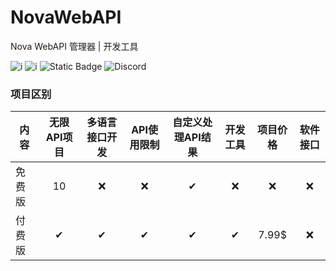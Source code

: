 ﻿# NovaWebAPI
 Nova WebAPI 管理器 | 开发工具


![i](https://img.shields.io/github/stars/Sm4Z0n3/WebAPI.svg)
![i](https://img.shields.io/badge/WebAPI-ver0.2-blue)
![Static Badge](https://img.shields.io/badge/license-Nova-blue)
![Discord](https://img.shields.io/discord/1009060111764951040)


### 项目区别

| 内容 | 无限API项目 | 多语言接口开发 | API使用限制 | 自定义处理API结果 | 开发工具 | 项目价格 | 软件接口 |
| --- | :---: |:---: |:---: |:---: |:---: |:---: |:---: |
| 免费版 | 10 | ❌ | ❌ | ✔ | ❌ | ❌ | ❌ |
| 付费版 | ✔ | ✔ | ✔ | ✔ | ✔ |7.99$ | ❌